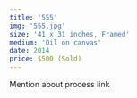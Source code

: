 ```yaml
---
title: '555'
img: '555.jpg'
size: '41 x 31 inches, Framed'
medium: 'Oil on canvas'
date: 2014
price: $500 (Sold)
---
```


Mention about process link